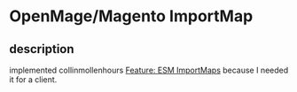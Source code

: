 # OpenMage/Magento ImportMap

## description

implemented collinmollenhours [Feature: ESM ImportMaps](https://github.com/OpenMage/magento-lts/pull/3990)
because I needed it for a client.
